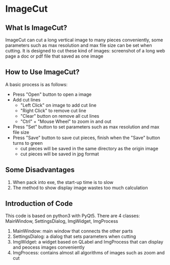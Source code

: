 # ImageCut

## What Is ImageCut?

ImageCut can cut a long vertical image to many pieces conveniently, some parameters such as max resolution and max file size can be set when cutting.
It is designed to cut these kind of images:
    screenshot of a long web page
    a doc or pdf file that saved as one image

## How to Use ImageCut?

A basic process is as follows:

* Press "Open" button to open a image
* Add cut lines
    * "Left Click" on image to add cut line 
    * "Right Click" to remove cut line 
    * "Clear" button on remove all cut lines 
    * "Ctrl" + "Mouse Wheel" to zoom in and out
* Press "Set" button to set parameters such as max resolution and max file size
* Press "Save" button to save cut pieces, finish when the "Save" button turns to green 
    * cut pieces will be saved in the same directory as the origin image 
    * cut pieces will be saved in jpg format

## Some Disadvantages

1. When pack into exe, the start-up time is to slow
2. The method to show display image wastes too much calculation

## Introduction of Code

This code is based on python3 with PyQt5.
There are 4 classes: MainWindow, SettingsDialog, ImgWidget, ImgProcess
1. MainWindow: main window that connects the other parts
2. SettingsDialog: a dialog that sets parameters when cutting
3. ImgWidget: a widget based on QLabel and ImgProcess that can display and peocess images conveniently
4. ImgProcess: contains almost all algorithms of images such as zoom and cut
